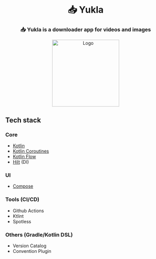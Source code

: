 <div align="center">

# :inbox_tray: Yukla 

### :inbox_tray: Yukla is a downloader app for videos and images


<p align="center">
  <a href="https://github.com/behzod1996/izoh"><img width="210px" alt="Logo" src="https://github.com/behzod1996/yukla-android/blob/master/docs/images/yukla.png?raw=true"/></a> <br>
</p>

<div align="left">

## Tech stack
### Core

- [Kotlin](https://kotlinlang.org/)
- [Kotlin Coroutines](https://kotlinlang.org/docs/coroutines-overview.html)
- [Kotlin Flow](https://kotlinlang.org/docs/flow.html)
- [Hilt](https://dagger.dev/hilt/) (DI)

### UI
- [Compose](https://developer.android.com/jetpack/compose)

### Tools (CI/CD)
- Github Actions
- Ktlint
- Spotless

### Others (Gradle/Kotlin DSL)
- Version Catalog
- Convention Plugin

</div>
